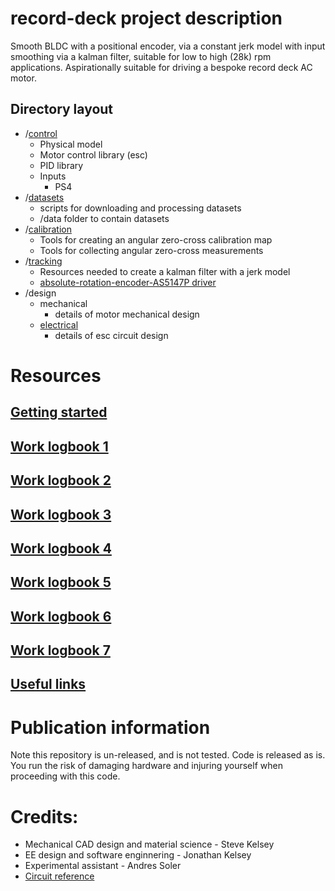 # record-deck project description

Smooth BLDC with a positional encoder, via a constant jerk model with input smoothing via a kalman filter, suitable for low to high (28k) rpm applications. Aspirationally suitable for driving a bespoke record deck AC motor.

## Directory layout

- /[control](control)
    - Physical model
    - Motor control library (esc)
    - PID library
    - Inputs
        - PS4
- /[datasets](datasets)
    - scripts for downloading and processing datasets
    - /data
        folder to contain datasets
- /[calibration](calibration)
    - Tools for creating an angular zero-cross calibration map
    - Tools for collecting angular zero-cross measurements
- /[tracking](tracking)
    - Resources needed to create a kalman filter with a jerk model
    - [absolute-rotation-encoder-AS5147P driver](tracking/absolute-rotation-encoder-AS5147P)
- /design
    - mechanical
        - details of motor mechanical design
    - [electrical](./design/electrical)
        - details of esc circuit design

# Resources

## [Getting started](GETTING-STARTED.md)
## [Work logbook 1](resources/log.pdf)
## [Work logbook 2](resources/log2.pdf)
## [Work logbook 3](resources/log3.pdf)
## [Work logbook 4](resources/log4.pdf)
## [Work logbook 5](resources/log5.pdf)
## [Work logbook 6](resources/log6.pdf)
## [Work logbook 7](resources/log7.pdf)
## [Useful links](USEFUL-LINKS.md)

# Publication information

Note this repository is un-released, and is not tested. Code is released as is. You run the risk of damaging hardware and injuring yourself when proceeding with this code.

# Credits:
- Mechanical CAD design and material science - Steve Kelsey
- EE design and software enginnering - Jonathan Kelsey
- Experimental assistant - Andres Soler
- [Circuit reference](https://simple-circuit.com/arduino-sensorless-bldc-motor-controller-esc/)